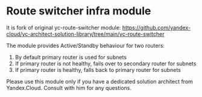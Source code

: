 # Route switcher infra module
It is fork of original yc-route-switcher module:
https://github.com/yandex-cloud/yc-architect-solution-library/tree/main/yc-route-switcher

The module provides Active/Standby behaviour for two routers:
1. By default primary router is used for subnets
2. If primary router is not healthy, fails over to secondary router for subnets
3. If primary router is healthy, falls back to primary router for subnets

Please use this module only if you have a dedicated solution architect from Yandex.Cloud. Consult with him for any questions.




